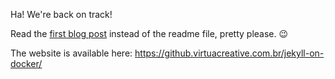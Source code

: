 Ha! We're back on track!

Read the [first blog post](https://github.virtuacreative.com.br/jekyll-on-docker/posts/jekyll-on-docker-github-pages/) 
instead of the readme file, pretty please. 😉

The website is available here: https://github.virtuacreative.com.br/jekyll-on-docker/ 
